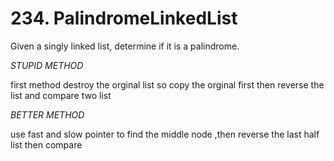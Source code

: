 # 234. PalindromeLinkedList


Given a singly linked list, determine if it is a palindrome.


*STUPID METHOD*  

first method destroy the orginal list so copy the orginal first then reverse the list and  compare two list


*BETTER METHOD*

use fast and slow pointer to find the middle node ,then reverse the last half list then compare 